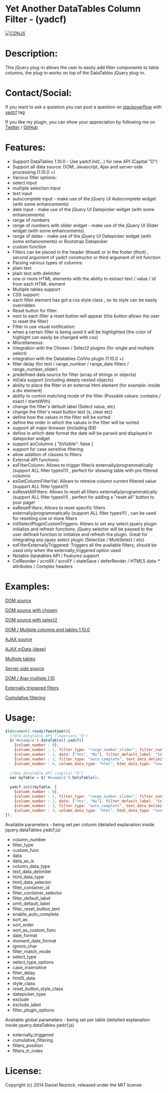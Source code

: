 Yet Another DataTables Column Filter - (yadcf)
=====
[![CDNJS](https://img.shields.io/cdnjs/v/yadcf.svg)](https://cdnjs.com/libraries/yadcf)

Description:
=====

This jQuery plug-in allows the user to easily add filter components to table columns, the plug-in works on top of the DataTables jQuery plug-in.


Contact/Social:
=====
If you want to ask a question you can post a question on [stackoverflow](http://www.stackoverflow.com) with [yadcf](http://stackoverflow.com/questions/tagged/yadcf) tag

If you like my plugin, you can show your appreciation by following me on [Twitter](https://twitter.com/danielreznick) / [GitHub](https://github.com/vedmack)


Features:
=====

- Support DataTables 1.10.0 - Use yadcf.init(...) for new API (Capital "D")
- Support all data source: DOM, Javascript, Ajax and server-side processing (1.10.0 +)
- Various filter options: 
 - select input
 - multiple selection input
 - text input
 - autocomplete input - make use of the jQuery UI Autocomplete widget (with some enhancements)
 - date input - make use of the jQuery UI Datepicker widget (with some enhancements)
 - range of numbers
 - range of numbers with slider widget - make use of the jQuery UI Slider widget (with some enhancements)
 - range of dates - make use of the jQuery UI Datepicker widget (with some enhancements) or Bootstrap Datepicker
 - custom function
- Filters can be placed in the header (thead) or in the footer (tfoot) , second argument of yadcf constructor or third argument of init function
- Parsing various types of columns: 
 - plain text 
 - plain text with delimiter
 - one or more HTML elements with the ability to extract text / value / id from each HTML element
- Multiple tables support
- CSS support:
 - each filter element has got a css style class , so its style can be easily overridden
 - Reset button for filter:
 - next to each filter a reset button will appear (this button allows the user to reset the filter)
- Filter in use visual notification:
 - when a certain filter is being used it will be highlighted (the color of highlight can easily be changed with css)
- Miscellaneous:
 - integration with the Chosen / Select2 plugins (for single and multiple select)
 - integration with the Datatables ColVis plugin (1.10.0 +)
 - filter delay (for text / range_number / range_date filters / range_number_slider)
 - predefined data source for filter (array of strings or objects)
 - mData support (including deeply nested objects)
 - ability to place the filter in an external html element (for example: inside a div element)
 - ability to control matching mode of the filter (Possible values: contains / exact / startsWith)
 - change the filter's default label (Select value, etc)
 - change the filter's reset button text (x, clear etc)
 - define how the values in the filter will be sorted
 - define the order in which the values in the filter will be sorted
 - support all major browser (including IE8)
 - define in which date format the date will be parsed and displayed in datepicker widget
 - support aoColumns { "bVisible": false }
 - support for case sensitive filtering
 - allow addition of classes to filters
- External API functions:
 - exFilterColumn: Allows to trigger filter/s externally/programmatically (support ALL filter types!!!) , perfect for showing table with pre filtered columns
 - exGetColumnFilterVal: Allows to retreive  column current filtered value (support ALL filter types!!!)
 - exResetAllFilters: Allows to reset all filters externally/programmatically (support ALL filter types!!!) , perfect for adding a "reset all" button to your page!
 - exResetFilters: Allows to reset specific filters externally/programmatically (support ALL filter types!!!) , can be used for resetting one or more filters
 - initSelectPluginCustomTriggers: Allows to set any select jquery plugin initialize and refresh functions. jQuery selector will be passed to the user defined function to initialize and refresh the plugin.
                                   Great for integrating any jquey select plugin  (Selectize / MultiSelect / etc)
 - exFilterExternallyTriggered: Triggers all the available filters, should be used only when the externally_triggered option used
- Notable datatables API / Features support
 - ColReorder / scrollX / scrollY / stateSave / deferRender / HTML5 data-* attributes / Complex headers

Examples:
=====

[DOM source](http://yadcf-showcase.appspot.com/DOM_source.html)

[DOM source with chosen](http://yadcf-showcase.appspot.com/DOM_source_chosen.html)

[DOM source with select2](http://yadcf-showcase.appspot.com/DOM_source_select2.html)

[DOM / Multiple columns and tables 1.10.0](http://yadcf-showcase.appspot.com/dom_multi_columns_tables_1.10.html)

[AJAX source](http://yadcf-showcase.appspot.com/ajax_source.html)

[AJAX mData (deep)](http://yadcf-showcase.appspot.com/ajax_mData_source.html)

[Multiple tables](http://yadcf-showcase.appspot.com/multiple_tables.html)

[Server side source](http://yadcf-showcase.appspot.com/server_side_source.html)

[DOM / Ajax multiple 1.10](http://yadcf-showcase.appspot.com/DOM_Ajax_Multiple_1.10.html)

[Externally triggered filters](http://yadcf-showcase.appspot.com/dom_source_externally_triggered.html)

[Cumulative filtering](http://yadcf-showcase.appspot.com/cumulative_filtering.html)


Usage:
=====

```javascript
$(document).ready(function(){
  //Old datatable API (lowercase "D")
  $('#example').dataTable().yadcf([
    {column_number : 0},
    {column_number : 1, filter_type: "range_number_slider", filter_container_id: "external_filter_container"},
    {column_number : 2, data: ["Yes", "No"], filter_default_label: "Select Yes/No"},
    {column_number : 3, filter_type: "auto_complete", text_data_delimiter: ","},
    {column_number : 4, column_data_type: "html", html_data_type: "text", filter_default_label: "Select tag"}]);
  
  //New datatable API (capital "D")
  var myTable = $('#example').DataTable();
  
  yadcf.init(myTable, [
    {column_number : 0},
    {column_number : 1, filter_type: "range_number_slider", filter_container_id: "external_filter_container"},
    {column_number : 2, data: ["Yes", "No"], filter_default_label: "Select Yes/No"},
    {column_number : 3, filter_type: "auto_complete", text_data_delimiter: ","},
    {column_number : 4, column_data_type: "html", html_data_type: "text", filter_default_label: "Select tag"}]);
});
```

Available parameters - being set per column (detailed explanation inside jquery.dataTables.yadcf.js)

* column_number
* filter_type
* custom_func
* data
* data_as_is
* column_data_type
* text_data_delimiter
* html_data_type
* html_data_selector
* filter_container_id
* filter_container_selector
* filter_default_label
* omit_default_label
* filter_reset_button_text
* enable_auto_complete
* sort_as
* sort_order
* sort_as_custom_func
* date_format
* moment_date_format
* ignore_char
* filter_match_mode
* select_type
* select_type_options
* case_insensitive
* filter_delay
* html5_data
* style_class
* reset_button_style_class
* datepicker_type
* exclude
* exclude_label
* filter_plugin_options


Available global parameters - being set per table (detailed explanation inside jquery.dataTables.yadcf.js)

 * externally_triggered
 * cumulative_filtering
 * filters_position
 * filters_tr_index


License:
=====

Copyright (c) 2014 Daniel Reznick, released under the MIT license

